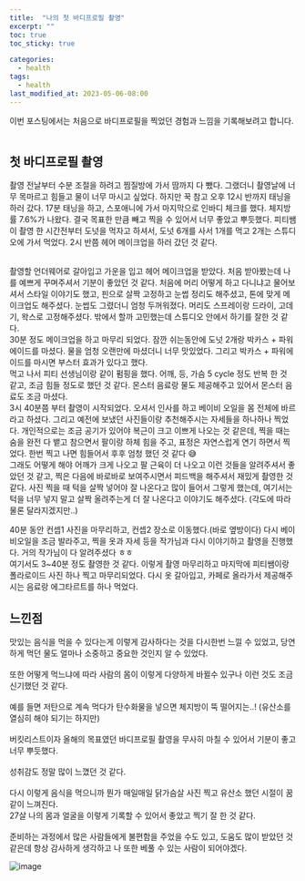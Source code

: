 ```yaml
---
title:  "나의 첫 바디프로필 촬영"
excerpt: ""
toc: true
toc_sticky: true

categories:
  - health
tags:
  - health
last_modified_at: 2023-05-06-08:00
---
```


이번 포스팅에서는 처음으로 바디프로필을 찍었던 경험과 느낌을 기록해보려고 합니다.
<br>
<br>
  
## 첫 바디프로필 촬영

촬영 전날부터 수분 조절을 하려고 찜질방에 가서 땀까지 다 뺐다. 그랬더니 촬영날에 너무 목마르고 힘들고 물이 너무 마시고 싶었다.
하지만 꾹 참고 오후 12시 반까지 태닝을 하러 갔다. 17분 태닝을 하고, 스포애니에 가서 마지막으로 인바디 체크를 했다.
체지방률 7.6%가 나왔다. 결국 목표한 만큼 빼고 찍을 수 있어서 너무 좋았고 뿌듯했다.
피티쌤이 촬영 한 시간전부터 도넛을 먹자고 하셔서, 도넛 6개를 사서 1개를 먹고 2개는 스튜디오에 가서 먹었다. 2시 반쯤 헤어 메이크업을 하러 갔던 것 같다.

<br>
촬영할 언더웨어로 갈아입고 가운을 입고 헤어 메이크업을 받았다. 처음 받아봤는데 나를 예쁘게 꾸며주셔서 기분이 좋았던 것 같다.
처음에 머리 어떻게 하고 다니냐고 물어보셔서 스타일 이야기도 했고, 핀으로 살짝 고정하고 눈썹 정리도 해주셨고, 톤에 맞게 메이크업도 해주셨다.
눈썹도 그렸더니 엄청 두꺼워졌다. 머리도 스프레이랑 드라이, 고데기, 왁스로 고정해주셨다. 밖에서 할까 고민했는데 스튜디오 안에서 하기를 잘한 것 같다.
<br>
30분 정도 메이크업을 하고 마무리 되었다. 잠깐 쉬는동안에 도넛 2개랑 박카스 + 파워에이드를 마셨다.
물을 엄청 오랜만에 마셨더니 너무 맛있었다. 그리고 박카스 + 파워에이드를 마시면 부스터 효과가 있다고 했다.

<br>
먹고 나서 피티 선생님이랑 같이 펌핑을 했다. 어깨, 등, 가슴 5 cycle 정도 반복 한 것 같고, 조금 힘들 정도로 했던 것 같다.
몬스터 음료랑 물도 제공해주고 있어서 몬스터 음료도 조금 마셨다.

<br>
3시 40분쯤 부터 촬영이 시작되었다. 오셔서 인사를 하고 베이비 오일을 몸 전체에 바르라고 하셨다.
그리고 예전에 보냈던 사진들이랑 추천해주시는 자세들을 하나하나 찍었다.
개인적으로는 조금 공기가 있어야 복근이 크고 이쁘게 나오는 것 같은데, 찍을 때는 숨을 완전 다 뱉고 참으면서 팔이랑 하체 힘을 주고, 표정은 자연스럽게 연기 하면서 찍었다.
한번 찍고 나면 힘들어서 후후 엄청 했던 것 같다 😅
<br>
그래도 어떻게 해야 어깨가 크게 나오고 팔 근육이 더 나오고 이런 것들을 알려주셔서 좋았던 것 같고, 찍은 다음에 바로바로 보여주시면서 피드백을 해주셔서 재밌게 촬영한 것 같다.
사진 찍을 때 턱을 살짝 넣어야 잘 나온다고 많이 들어서 그렇게 했는데, 여기서는 턱을 너무 넣지 말고 살짝 올려주는게 더 잘 나온다고 이야기도 해주셨다. (각도에 따라 물론 달라지겠지만..)

<br>

40분 동안 컨셉1 사진을 마무리하고, 컨셉2 장소로 이동했다.(바로 옆방이다)
다시 베이비오일을 조금 발라주고, 찍을 옷과 자세 등을 작가님과 다시 이야기하고 촬영을 진행했다.
거의 작가님이 다 알려주셨다 ㅎㅎ
<br>
여기서도 3~40분 정도 촬영한 것 같다. 이렇게 촬영 마무리하고 마지막에 피티쌤이랑 폴라로이드 사진 하나 찍고 마무리되었다.
다시 옷 갈아입고, 카페로 올라가서 제공해주시는 음료랑 에그타르트를 하나 먹었다.
<br>

## 느낀점

맛있는 음식을 먹을 수 있다는게 이렇게 감사하다는 것을 다시한번 느낄 수 있었고, 당연하게 먹던 물도 얼마나 소중하고 중요한 것인지 알 수 있었다.
<br>  
또한 어떻게 먹느냐에 따라 사람의 몸이 이렇게 다양하게 바뀔수 있구나 이런 것도 조금 신기했던 것 같다.
<br>  
예를 들면 저탄으로 계속 먹다가 탄수화물을 넣으면 체지방이 뚝 떨어지는..! (유산소를 열심히 해야 되기는 하지만)
<br>  
버킷리스트이자 올해의 목표였던 바디프로필 촬영을 무사히 마칠 수 있어서 기분이 좋고 너무 뿌듯했다.
<br>  
성취감도 정말 많이 느꼈던 것 같다.
<br>  
다시 이렇게 음식을 먹으니까 뭔가 매일매일 닭가슴살 사진 찍고 유산소 했던 시절이 꿈 같이 느껴진다.
<br>
27살 나의 몸과 얼굴을 이렇게 기록할 수 있어서 좋았고 찍기 잘 한 것 같다.
<br>  
준비하는 과정에서 많은 사람들에게 불편함을 주었을 수도 있고, 도움도 많이 받았던 것 같은데 항상 감사하게 생각하고 나 또한 베풀 수 있는 사람이 되어야겠다.
<br>  
  
![image](https://github.com/upskyy/upskyy.github.io/assets/54731898/fdfc2a5c-e623-4f50-aa7f-6271b930f4f6)
